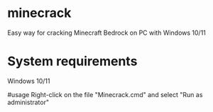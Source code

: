 # minecrack
Easy way for cracking Minecraft Bedrock on PC with Windows 10/11

# System requirements
Windows 10/11

#usage
Right-click on the file "Minecrack.cmd" and select "Run as administrator"
